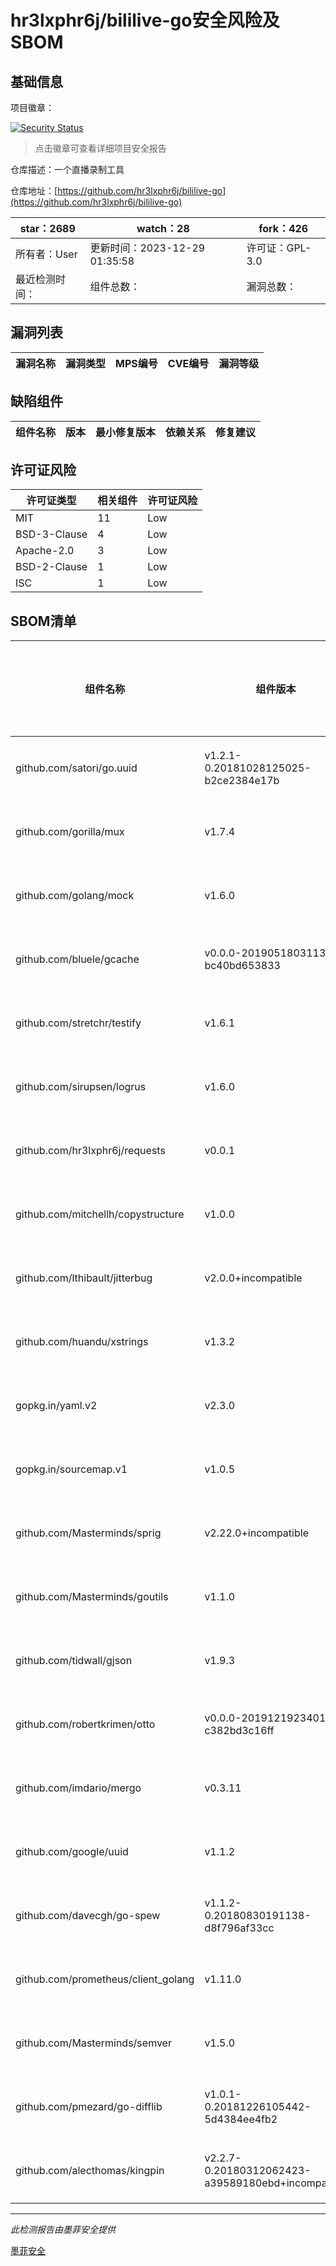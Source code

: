 # hr3lxphr6j/bililive-go安全风险及SBOM

## 基础信息

项目徽章：

[![Security Status](https://www.murphysec.com/platform3/v31/badge/1740802928363425792.svg)](https://www.murphysec.com/console/report/1698399137719697408/1740802928363425792)

> 点击徽章可查看详细项目安全报告

仓库描述：一个直播录制工具

仓库地址：[https://github.com/hr3lxphr6j/bililive-go](https://github.com/hr3lxphr6j/bililive-go)

| star：2689 | watch：28 | fork：426 |
| ----------- | -------------- | ------------ |
| 所有者：User | 更新时间：2023-12-29 01:35:58 | 许可证：GPL-3.0 |
| 最近检测时间： | 组件总数： | 漏洞总数： |




## 漏洞列表

| 漏洞名称 | 漏洞类型 | MPS编号 | CVE编号 | 漏洞等级 |
| ------- | ------ | ------- | ------ | ----- |





## 缺陷组件

| 组件名称 | 版本 | 最小修复版本 | 依赖关系 | 修复建议 |
| -------- | ---- | ------------ | -------- | -------- |





## 许可证风险

| 许可证类型 | 相关组件 | 许可证风险 |
| ---------- | -------- | ---------- |
|MIT|11|Low|
|BSD-3-Clause|4|Low|
|Apache-2.0|3|Low|
|BSD-2-Clause|1|Low|
|ISC|1|Low|




## SBOM清单

| 组件名称 | 组件版本 | 是否直接依赖 | 仓库 |
| -------- | -------- | ------------ | ---- |
|github.com/satori/go.uuid|v1.2.1-0.20181028125025-b2ce2384e17b|直接依赖|go|
|github.com/gorilla/mux|v1.7.4|直接依赖|go|
|github.com/golang/mock|v1.6.0|直接依赖|go|
|github.com/bluele/gcache|v0.0.0-20190518031135-bc40bd653833|直接依赖|go|
|github.com/stretchr/testify|v1.6.1|直接依赖|go|
|github.com/sirupsen/logrus|v1.6.0|直接依赖|go|
|github.com/hr3lxphr6j/requests|v0.0.1|直接依赖|go|
|github.com/mitchellh/copystructure|v1.0.0|间接依赖|go|
|github.com/lthibault/jitterbug|v2.0.0+incompatible|直接依赖|go|
|github.com/huandu/xstrings|v1.3.2|间接依赖|go|
|gopkg.in/yaml.v2|v2.3.0|直接依赖|go|
|gopkg.in/sourcemap.v1|v1.0.5|间接依赖|go|
|github.com/Masterminds/sprig|v2.22.0+incompatible|直接依赖|go|
|github.com/Masterminds/goutils|v1.1.0|间接依赖|go|
|github.com/tidwall/gjson|v1.9.3|直接依赖|go|
|github.com/robertkrimen/otto|v0.0.0-20191219234010-c382bd3c16ff|直接依赖|go|
|github.com/imdario/mergo|v0.3.11|间接依赖|go|
|github.com/google/uuid|v1.1.2|间接依赖|go|
|github.com/davecgh/go-spew|v1.1.2-0.20180830191138-d8f796af33cc|间接依赖|go|
|github.com/prometheus/client_golang|v1.11.0|直接依赖|go|
|github.com/Masterminds/semver|v1.5.0|间接依赖|go|
|github.com/pmezard/go-difflib|v1.0.1-0.20181226105442-5d4384ee4fb2|间接依赖|go|
|github.com/alecthomas/kingpin|v2.2.7-0.20180312062423-a39589180ebd+incompatible|直接依赖|go|


------

*此检测报告由墨菲安全提供*

[墨菲安全](www.murphysec.com)